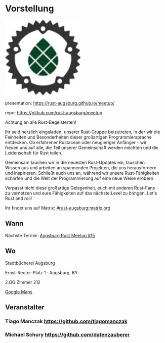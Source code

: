 # Vorstellung

![The Rust Meetup Logo](./img/MeetupLogo.svg)

presentation: <https://rust-augsburg.github.io/meetup/>

repo: <https://github.com/rust-augsburg/meetup>

Achtung an alle Rust-Begeisterten!

Ihr seid herzlich eingeladen, unserer Rust-Gruppe beizutreten, in der wir die Feinheiten und Besonderheiten dieser großartigen Programmiersprache entdecken. Ob erfahrener Rustacean oder neugieriger Anfänger – wir freuen uns auf alle, die Teil unserer Gemeinschaft werden möchten und die Leidenschaft für Rust teilen.

Gemeinsam tauchen wir in die neuesten Rust-Updates ein, tauschen Wissen aus und arbeiten an spannenden Projekten, die uns herausfordern und inspirieren. Schließt euch uns an, während wir unsere Rust-Fähigkeiten schärfen und die Welt der Programmierung auf eine neue Weise erobern.

Verpasst nicht diese großartige Gelegenheit, euch mit anderen Rust-Fans zu vernetzen und eure Fähigkeiten auf das nächste Level zu bringen. Let's Rust and roll!



Ihr findet uns auf Matrix: [#rust-augsburg:matrix.org](https://matrix.to/#/#rust-augsburg:matrix.org)


## Wann
Nächste Termin: [Augsburg Rust Meetup #15](./Meetup_15.md)

## Wo

Stadtbücherei Augsburg

Ernst-Reuter-Platz 1 · Augsburg, BY

2.OG Zimmer 212

[Google Maps](https://www.google.com/maps/search/?api=1&query=48.369286%2C%2010.895057)

## Veranstalter
### Tiago Manczak <https://github.com/tiagomanczak>

### Michael Schury <https://github.com/datenzauberer>
